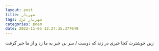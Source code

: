 ```yaml
---
layout: post
title: شهریار
tags: شهریار غزل
categories: poem
date: 2022-11-05 12:27:35.377049
---
```


زین خوشترت کجا خبری در زند که دوست / سر بی خبر به ما زد و از ما خبر گرفت